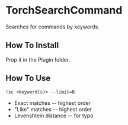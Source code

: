 TorchSearchCommand
===

Searches for commands by keywords.

How To Install
---

Prop it in the Plugin folder.

How To Use
---

    !sc <keyword(s)> --limit=N
    
* Exact matches -- highest order
* "Like" matches -- highest order
* Levenshtein distance -- for typo
